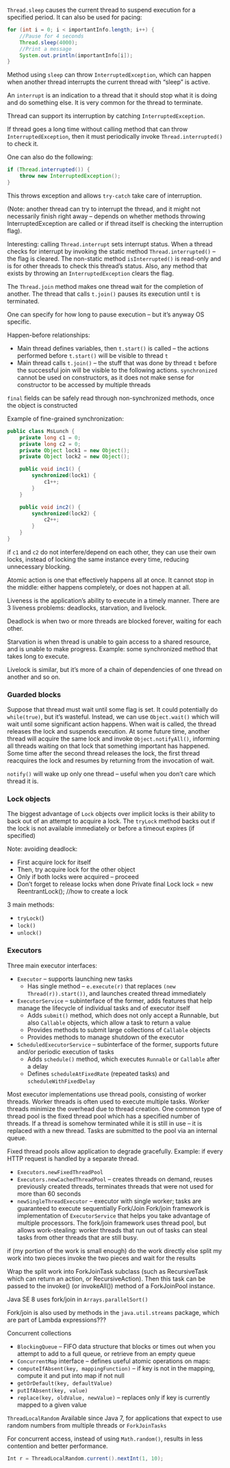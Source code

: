 `Thread.sleep` causes the current thread to suspend execution for a specified period. It can also be used for pacing:```javafor (int i = 0; i < importantInfo.length; i++) {    //Pause for 4 seconds    Thread.sleep(4000);    //Print a message    System.out.println(importantInfo[i]);}```Method using `sleep` can throw `InterruptedException`, which can happen when another thread interrupts the current thread with “sleep” is active.An `interrupt` is an indication to a thread that it should stop what it is doing and do something else. It is very common for the thread to terminate.Thread can support its interruption by catching `InterruptedException`.If thread goes a long time without calling method that can throw `InterruptedException`, then it must periodically invoke `Thread.interrupted()` to check it.One can also do the following:```javaif (Thread.interrupted()) {    throw new InterruptedException();}```This throws exception and allows `try-catch` take care of interruption.(Note: another thread can try to interrupt the thread, and it might not necessarily finish right away – depends on whether methods throwing InterruptedException are called or if thread itself is checking the interruption flag).Interesting: calling `Thread.interrupt` sets interrupt status. When a thread checks for interrupt by invoking the static method `Thread.interrupted()` – the flag is cleared. The non-static method `isInterrupted()` is read-only and is for other threads to check this thread’s status. Also, any method that exists by throwing an `InterruptedException` clears the flag.The `Thread.join` method makes one thread wait for the completion of another. The thread that calls `t.join()` pauses its execution until `t` is terminated.One can specify for how long to pause execution – but it’s anyway OS specific.Happen-before relationships:-	Main thread defines variables, then `t.start()` is called – the actions performed before `t.start()` will be visible to thread `t`-	Main thread calls `t.join()` – the stuff that was done by thread `t` before the successful join will be visible to the following actions.`synchronized` cannot be used on constructors, as it does not make sense for constructor to be accessed by multiple threads`final` fields can be safely read through non-synchronized methods, once the object is constructedExample of fine-grained synchronization:```javapublic class MsLunch {    private long c1 = 0;    private long c2 = 0;    private Object lock1 = new Object();    private Object lock2 = new Object();    public void inc1() {        synchronized(lock1) {            c1++;        }    }    public void inc2() {        synchronized(lock2) {            c2++;        }    }}```if `c1` and `c2` do not interfere/depend on each other, they can use their own locks, instead of locking the same instance every time, reducing unnecessary blocking.Atomic action is one that effectively happens all at once. It cannot stop in the middle: either happens completely, or does not happen at all.Liveness is the application’s ability to execute in a timely manner. There are 3 liveness problems: deadlocks, starvation, and livelock.Deadlock is when two or more threads are blocked forever, waiting for each other.Starvation is when thread is unable to gain access to a shared resource, and is unable to make progress. Example: some synchronized method that takes long to execute.Livelock is similar, but it’s more of a chain of dependencies of one thread on another and so on.### Guarded blocksSuppose that thread must wait until some flag is set. It could potentially do `while(true)`, but it’s wasteful. Instead, we can use `Object.wait()` which will wait until some significant action happens. When wait is called, the thread releases the lock and suspends execution. At some future time, another thread will acquire the same lock and invoke `Object.notifyAll()`, informing all threads waiting on that lock that something important has happened. Some time after the second thread releases the lock, the first thread reacquires the lock and resumes by returning from the invocation of wait. `notify()` will wake up only one thread – useful when you don’t care which thread it is.### Lock objectsThe biggest advantage of `Lock` objects over implicit locks is their ability to back out of an attempt to acquire a lock. The `tryLock` method backs out if the lock is not available immediately or before a timeout expires (if specified)Note: avoiding deadlock:-	First acquire lock for itself-	Then, try acquire lock for the other object-	Only if both locks were acquired – proceed-	Don’t forget to release locks when donePrivate final Lock lock = new ReentrantLock(); //how to create a lock3 main methods:-	`tryLock(`)-	`lock()`-	`unlock()`### ExecutorsThree main executor interfaces:- `Executor` – supports launching new tasks  * Has single method – `e.execute(r)` that replaces `(new Thread(r)).start())`, and launches created thread immediately - `ExecutorService` – subinterface of the former, adds features that help manage the lifecycle of individual tasks and of executor itself  *	Adds `submit()` method, which does not only accept a Runnable, but also `Callable` objects, which allow a task to return a value  *	Provides methods to submit large collections of `Callable` objects  *	Provides methods to manage shutdown of the executor- `ScheduledExecutorService` – subinterface of the former, supports future and/or periodic execution of tasks  * Adds `schedule()` method, which executes `Runnable` or `Callable` after a delay  *	Defines `scheduleAtFixedRate` (repeated tasks) and `scheduleWithFixedDelay`Most executor implementations use thread pools, consisting of worker threads. Worker threads is often used to execute multiple tasks. Worker threads minimize the overhead due to thread creation.One common type of thread pool is the fixed thread pool which has a specified number of threads. If a thread is somehow terminated while it is still in use – it is replaced with a new thread. Tasks are submitted to the pool via an internal queue.Fixed thread pools allow application to degrade gracefully. Example: if every HTTP request is handled by a separate thread.-	`Executors.newFixedThreadPool`-	`Executors.newCachedThreadPool` – creates threads on demand, reuses previously created threads, terminates threads that were not used for more than 60 seconds-	`newSingleThreadExecutor` – executor with single worker; tasks are guaranteed to execute sequentiallyFork/JoinFork/join framework is implementation of `ExecutorService` that helps you take advantage of multiple processors. The fork/join framework uses thread pool, but allows work-stealing: worker threads that run out of tasks can steal tasks from other threads that are still busy.if (my portion of the work is small enough)  do the work directlyelse  split my work into two pieces  invoke the two pieces and wait for the resultsWrap the split work into ForkJoinTask subclass (such as RecursiveTask which can return an action, or RecursiveAction). Then this task can be passed to the invoke() (or invokeAll()) method of a ForkJoinPool instance.Java SE 8 uses fork/join in `Arrays.parallelSort()`Fork/join is also used by methods in the `java.util.streams` package, which are part of Lambda expressions???Concurrent collections-	`BlockingQueue` – FIFO data structure that blocks or times out when you attempt to add to a full queue, or retrieve from an empty queue-	`ConcurrentMap` interface – defines useful atomic operations on maps:  - `computeIfAbsent(key, mappingFunction)` – if key is not in the mapping, compute it and put into map if not null  - `getOrDefault(key, defaultValue)`  - `putIfAbsent(key, value)`  - `replace(key, oldValue, newValue)` – replaces only if key is currently mapped to a given value`ThreadLocalRandom` Available  since Java 7, for applications that expect to use random numbers from multiple threads or `ForkJoinTasks`For concurrent access, instead of using `Math.random()`, results in less contention and better performance.```javaInt r = ThreadLocalRandom.current().nextInt(1, 10);```